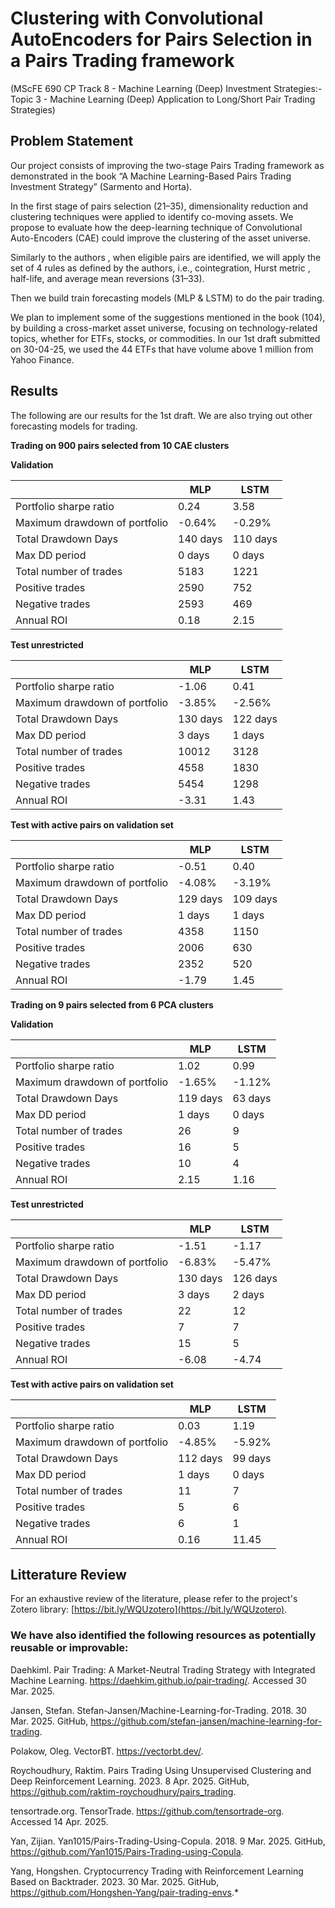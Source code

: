 # **Clustering with Convolutional AutoEncoders for Pairs Selection in a Pairs Trading framework**

(MScFE 690 CP Track 8 - Machine Learning (Deep) Investment Strategies:- Topic 3 - Machine Learning (Deep) Application to Long/Short Pair Trading Strategies)

## Problem Statement

Our project consists of improving the two-stage Pairs Trading framework as demonstrated in the book “A Machine Learning-Based Pairs Trading Investment Strategy” (Sarmento and Horta). 

In the first stage of pairs selection (21–35), dimensionality reduction and clustering techniques were applied to identify co-moving assets. We propose to evaluate how the deep-learning  technique of Convolutional Auto-Encoders (CAE) could improve the clustering of the asset universe. 

Similarly to the authors , when eligible pairs are identified, we will apply the set of 4 rules as defined by the authors, i.e., cointegration, Hurst metric , half-life, and average mean reversions (31–33). 

Then we build train forecasting models (MLP & LSTM) to do the pair trading.

We plan to implement some of the suggestions mentioned in the book (104), by building a cross-market asset universe, focusing on technology-related topics, whether for ETFs, stocks, or commodities. In our 1st draft submitted on 30-04-25, we used the 44 ETFs that have volume above 1 million from Yahoo Finance.

## Results

The following are our results for the 1st draft. We are also trying out other forecasting models for trading.

**Trading on 900 pairs selected from 10 CAE clusters**

**Validation**

| | MLP  | LSTM |
| ------------- | ------------- | ------------- |
| Portfolio sharpe ratio | 0.24 | 3.58 |
| Maximum drawdown of portfolio  | -0.64% | -0.29% |
| Total Drawdown Days | 140 days | 110 days |
| Max DD period | 0 days | 0 days |
| Total number of trades | 5183 | 1221 |
| Positive trades | 2590 | 752 |
| Negative trades | 2593 | 469 |
| Annual ROI | 0.18 | 2.15 |
 
**Test unrestricted**

| | MLP  | LSTM |
| ------------- | ------------- | ------------- |
| Portfolio sharpe ratio | -1.06 | 0.41 |
| Maximum drawdown of portfolio  | -3.85% | -2.56% |
| Total Drawdown Days | 130 days | 122 days |
| Max DD period | 3 days | 1 days |
| Total number of trades | 10012 | 3128 |
| Positive trades | 4558 | 1830 |
| Negative trades | 5454 | 1298 |
| Annual ROI | -3.31 | 1.43 |

**Test with active pairs on validation set**

| | MLP  | LSTM |
| ------------- | ------------- | ------------- |
| Portfolio sharpe ratio | -0.51 | 0.40 |
| Maximum drawdown of portfolio  | -4.08% | -3.19% |
| Total Drawdown Days | 129 days | 109 days |
| Max DD period | 1 days | 1 days |
| Total number of trades | 4358 | 1150 |
| Positive trades | 2006 | 630 |
| Negative trades | 2352 | 520 |
| Annual ROI | -1.79 | 1.45 |

**Trading on 9 pairs selected from 6 PCA clusters**

**Validation**

| | MLP  | LSTM |
| ------------- | ------------- | ------------- |
| Portfolio sharpe ratio | 1.02 | 0.99 |
| Maximum drawdown of portfolio  | -1.65% | -1.12% |
| Total Drawdown Days | 119 days | 63 days |
| Max DD period | 1 days | 0 days |
| Total number of trades | 26 | 9 |
| Positive trades | 16 | 5 |
| Negative trades | 10 | 4 |
| Annual ROI | 2.15 | 1.16 |
 
**Test unrestricted**

| | MLP  | LSTM |
| ------------- | ------------- | ------------- |
| Portfolio sharpe ratio | -1.51 | -1.17 |
| Maximum drawdown of portfolio  | -6.83% | -5.47% |
| Total Drawdown Days | 130 days | 126 days |
| Max DD period | 3 days | 2 days |
| Total number of trades | 22 | 12 |
| Positive trades | 7 | 7 |
| Negative trades | 15 | 5 |
| Annual ROI | -6.08 | -4.74 |

**Test with active pairs on validation set**

| | MLP  | LSTM |
| ------------- | ------------- | ------------- |
| Portfolio sharpe ratio | 0.03 | 1.19 |
| Maximum drawdown of portfolio  | -4.85% | -5.92% |
| Total Drawdown Days | 112 days | 99 days |
| Max DD period | 1 days | 0 days |
| Total number of trades | 11 | 7 |
| Positive trades | 5 | 6 |
| Negative trades | 6 | 1 |
| Annual ROI | 0.16 | 11.45 |

## Litterature Review

For an exhaustive review of the literature, please refer to the project's Zotero library: [https://bit.ly/WQUzotero](https://bit.ly/WQUzotero).

### We have also identified the following resources as potentially reusable or improvable:

Daehkiml. Pair Trading: A Market-Neutral Trading Strategy with Integrated Machine Learning. https://daehkim.github.io/pair-trading/. Accessed 30 Mar. 2025.

Jansen, Stefan. Stefan-Jansen/Machine-Learning-for-Trading. 2018. 30 Mar. 2025. GitHub, https://github.com/stefan-jansen/machine-learning-for-trading.

Polakow, Oleg. VectorBT. https://vectorbt.dev/.

Roychoudhury, Raktim. Pairs Trading Using Unsupervised Clustering and Deep Reinforcement Learning. 2023. 8 Apr. 2025. GitHub, https://github.com/raktim-roychoudhury/pairs_trading.

tensortrade.org. TensorTrade. https://github.com/tensortrade-org. Accessed 14 Apr. 2025.

Yan, Zijian. Yan1015/Pairs-Trading-Using-Copula. 2018. 9 Mar. 2025. GitHub, https://github.com/Yan1015/Pairs-Trading-using-Copula.

Yang, Hongshen. Cryptocurrency Trading with Reinforcement Learning Based on Backtrader. 2023. 30 Mar. 2025. GitHub, https://github.com/Hongshen-Yang/pair-trading-envs.*


